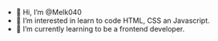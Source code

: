 - 👋 Hi, I’m @Melk040
- 👀 I’m interested in learn to code HTML, CSS an Javascript.
- 🌱 I’m currently learning to be a frontend developer.

<!---
Melk040/Melk040 is a ✨ special ✨ repository because its `README.md` (this file) appears on your GitHub profile.
You can click the Preview link to take a look at your changes.
--->

